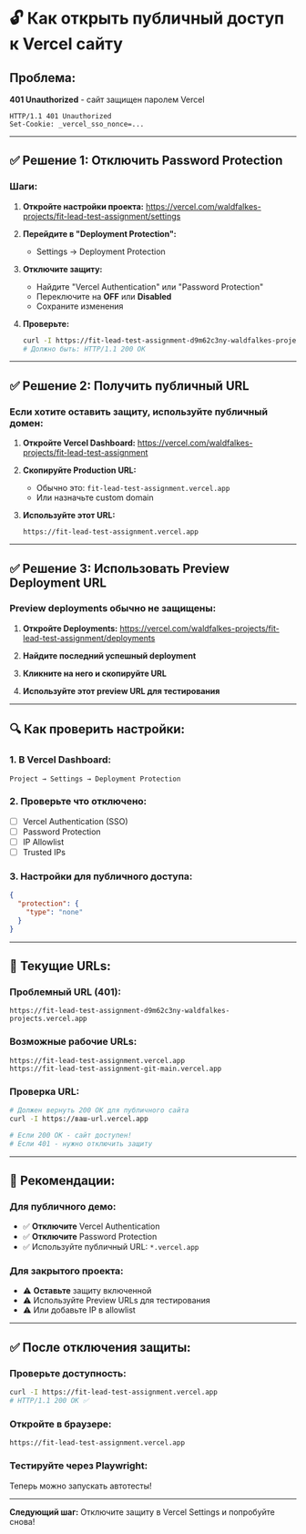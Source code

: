 # 🔓 Как открыть публичный доступ к Vercel сайту

## Проблема:
**401 Unauthorized** - сайт защищен паролем Vercel

```
HTTP/1.1 401 Unauthorized
Set-Cookie: _vercel_sso_nonce=...
```

---

## ✅ Решение 1: Отключить Password Protection

### Шаги:

1. **Откройте настройки проекта:**
   https://vercel.com/waldfalkes-projects/fit-lead-test-assignment/settings

2. **Перейдите в "Deployment Protection":**
   - Settings → Deployment Protection

3. **Отключите защиту:**
   - Найдите "Vercel Authentication" или "Password Protection"
   - Переключите на **OFF** или **Disabled**
   - Сохраните изменения

4. **Проверьте:**
   ```bash
   curl -I https://fit-lead-test-assignment-d9m62c3ny-waldfalkes-projects.vercel.app
   # Должно быть: HTTP/1.1 200 OK
   ```

---

## ✅ Решение 2: Получить публичный URL

### Если хотите оставить защиту, используйте публичный домен:

1. **Откройте Vercel Dashboard:**
   https://vercel.com/waldfalkes-projects/fit-lead-test-assignment

2. **Скопируйте Production URL:**
   - Обычно это: `fit-lead-test-assignment.vercel.app`
   - Или назначьте custom domain

3. **Используйте этот URL:**
   ```
   https://fit-lead-test-assignment.vercel.app
   ```

---

## ✅ Решение 3: Использовать Preview Deployment URL

### Preview deployments обычно не защищены:

1. **Откройте Deployments:**
   https://vercel.com/waldfalkes-projects/fit-lead-test-assignment/deployments

2. **Найдите последний успешный deployment**

3. **Кликните на него и скопируйте URL**

4. **Используйте этот preview URL для тестирования**

---

## 🔍 Как проверить настройки:

### 1. В Vercel Dashboard:
```
Project → Settings → Deployment Protection
```

### 2. Проверьте что отключено:
- [ ] Vercel Authentication (SSO)
- [ ] Password Protection
- [ ] IP Allowlist
- [ ] Trusted IPs

### 3. Настройки для публичного доступа:
```json
{
  "protection": {
    "type": "none"
  }
}
```

---

## 🎯 Текущие URLs:

### Проблемный URL (401):
```
https://fit-lead-test-assignment-d9m62c3ny-waldfalkes-projects.vercel.app
```

### Возможные рабочие URLs:
```
https://fit-lead-test-assignment.vercel.app
https://fit-lead-test-assignment-git-main.vercel.app
```

### Проверка URL:
```bash
# Должен вернуть 200 OK для публичного сайта
curl -I https://ваш-url.vercel.app

# Если 200 OK - сайт доступен!
# Если 401 - нужно отключить защиту
```

---

## 📝 Рекомендации:

### Для публичного демо:
- ✅ **Отключите** Vercel Authentication
- ✅ **Отключите** Password Protection
- ✅ Используйте публичный URL: `*.vercel.app`

### Для закрытого проекта:
- ⚠️ **Оставьте** защиту включенной
- ⚠️ Используйте Preview URLs для тестирования
- ⚠️ Или добавьте IP в allowlist

---

## ✅ После отключения защиты:

### Проверьте доступность:
```bash
curl -I https://fit-lead-test-assignment.vercel.app
# HTTP/1.1 200 OK ✅
```

### Откройте в браузере:
```
https://fit-lead-test-assignment.vercel.app
```

### Тестируйте через Playwright:
Теперь можно запускать автотесты!

---

**Следующий шаг:** Отключите защиту в Vercel Settings и попробуйте снова!

